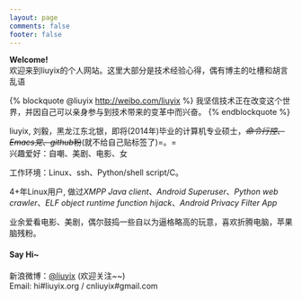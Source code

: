 ```yaml
---
layout: page
comments: false
footer: false
---
```


**Welcome!**  
欢迎来到liuyix的个人网站。这里大部分是技术经验心得，偶有博主的吐槽和胡言乱语   

{% blockquote @liuyix http://weibo.com/liuyix %}
我坚信技术正在改变这个世界，并因自己可以亲身参与到技术带来的变革中而兴奋。
{% endblockquote %}

liuyix, 刘毅，黑龙江东北银，即将(2014年)毕业的计算机专业硕士，~~*命令行控*、*Emacs党*、*github*粉~~(就不给自己贴标签了)=。=   
兴趣爱好：自嘲、美剧、电影、女   

工作环境：Linux、ssh、Python/shell script/C。   

4+年Linux用户, 做过*XMPP Java client*、*Android Superuser*、*Python web crawler*、*ELF object runtime function hijack*、*Android Privacy Filter App*

业余爱看电影、美剧，偶尔鼓捣一些自以为逼格略高的玩意，喜欢折腾电脑，苹果脑残粉。   

#### Say Hi~

新浪微博：[@liuyix](http://weibo.com/liuyix) (欢迎关注~~)  
Email: hi#liuyix.org / cnliuyix#gmail.com   


